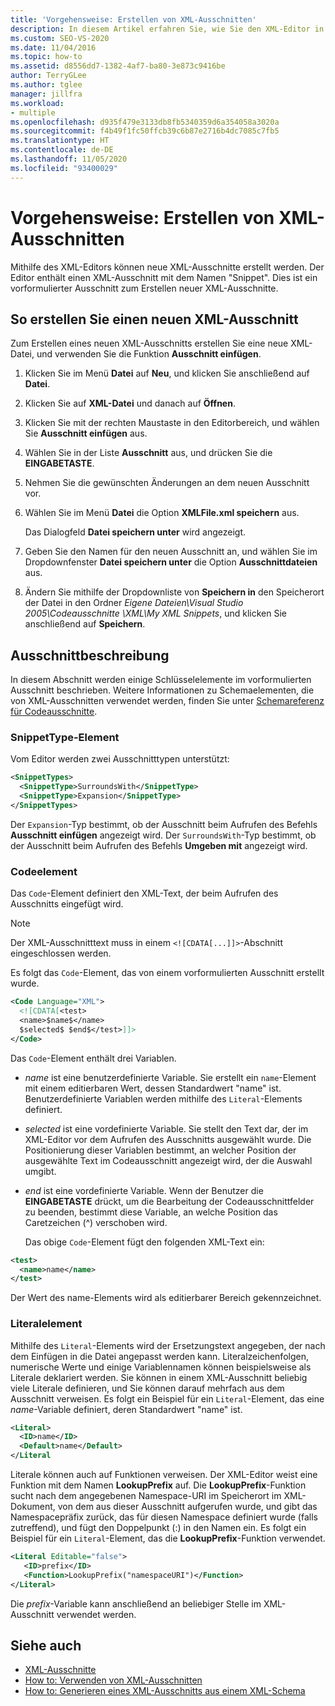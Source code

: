 ```yaml
---
title: 'Vorgehensweise: Erstellen von XML-Ausschnitten'
description: In diesem Artikel erfahren Sie, wie Sie den XML-Editor in Visual Studio verwenden, um XML-Ausschnitte zu erstellen, mit denen Sie XML-Dateien schneller erstellen können.
ms.custom: SEO-VS-2020
ms.date: 11/04/2016
ms.topic: how-to
ms.assetid: d8556dd7-1382-4af7-ba80-3e873c9416be
author: TerryGLee
ms.author: tglee
manager: jillfra
ms.workload:
- multiple
ms.openlocfilehash: d935f479e3133db8fb5340359d6a354058a3020a
ms.sourcegitcommit: f4b49f1fc50ffcb39c6b87e2716b4dc7085c7fb5
ms.translationtype: HT
ms.contentlocale: de-DE
ms.lasthandoff: 11/05/2020
ms.locfileid: "93400029"
---
```

# <a name="how-to-create-xml-snippets"></a>Vorgehensweise: Erstellen von XML-Ausschnitten

Mithilfe des XML-Editors können neue XML-Ausschnitte erstellt werden. Der Editor enthält einen XML-Ausschnitt mit dem Namen "Snippet". Dies ist ein vorformulierter Ausschnitt zum Erstellen neuer XML-Ausschnitte.

## <a name="to-create-a-new-xml-snippet"></a>So erstellen Sie einen neuen XML-Ausschnitt

Zum Erstellen eines neuen XML-Ausschnitts erstellen Sie eine neue XML-Datei, und verwenden Sie die Funktion **Ausschnitt einfügen**.

1. Klicken Sie im Menü **Datei** auf **Neu**, und klicken Sie anschließend auf **Datei**.

2. Klicken Sie auf **XML-Datei** und danach auf **Öffnen**.

3. Klicken Sie mit der rechten Maustaste in den Editorbereich, und wählen Sie **Ausschnitt einfügen** aus.

4. Wählen Sie in der Liste **Ausschnitt** aus, und drücken Sie die **EINGABETASTE**.

5. Nehmen Sie die gewünschten Änderungen an dem neuen Ausschnitt vor.

6. Wählen Sie im Menü **Datei** die Option **XMLFile.xml speichern** aus.

     Das Dialogfeld **Datei speichern unter** wird angezeigt.

7. Geben Sie den Namen für den neuen Ausschnitt an, und wählen Sie im Dropdownfenster **Datei speichern unter** die Option **Ausschnittdateien** aus.

8. Ändern Sie mithilfe der Dropdownliste von **Speichern in** den Speicherort der Datei in den Ordner *Eigene Dateien\Visual Studio 2005\Codeausschnitte \XML\My XML Snippets*, und klicken Sie anschließend auf **Speichern**.

## <a name="snippet-description"></a>Ausschnittbeschreibung

In diesem Abschnitt werden einige Schlüsselelemente im vorformulierten Ausschnitt beschrieben. Weitere Informationen zu Schemaelementen, die von XML-Ausschnitten verwendet werden, finden Sie unter [Schemareferenz für Codeausschnitte](../ide/code-snippets-schema-reference.md).

### <a name="snippettype-element"></a>SnippetType-Element

Vom Editor werden zwei Ausschnitttypen unterstützt:

```xml
<SnippetTypes>
  <SnippetType>SurroundsWith</SnippetType>
  <SnippetType>Expansion</SnippetType>
</SnippetTypes>
```

Der `Expansion`-Typ bestimmt, ob der Ausschnitt beim Aufrufen des Befehls **Ausschnitt einfügen** angezeigt wird. Der `SurroundsWith`-Typ bestimmt, ob der Ausschnitt beim Aufrufen des Befehls **Umgeben mit** angezeigt wird.

### <a name="code-element"></a>Codeelement

Das `Code`-Element definiert den XML-Text, der beim Aufrufen des Ausschnitts eingefügt wird.

> [!NOTE]
> Der XML-Ausschnitttext muss in einem `<![CDATA[...]]>`-Abschnitt eingeschlossen werden.

Es folgt das `Code`-Element, das von einem vorformulierten Ausschnitt erstellt wurde.

```xml
<Code Language="XML">
  <![CDATA[<test>
  <name>$name$</name>
  $selected$ $end$</test>]]>
</Code>
```

Das `Code`-Element enthält drei Variablen.

- $name$ ist eine benutzerdefinierte Variable. Sie erstellt ein `name`-Element mit einem editierbaren Wert, dessen Standardwert "name" ist. Benutzerdefinierte Variablen werden mithilfe des `Literal`-Elements definiert.

- $selected$ ist eine vordefinierte Variable. Sie stellt den Text dar, der im XML-Editor vor dem Aufrufen des Ausschnitts ausgewählt wurde. Die Positionierung dieser Variablen bestimmt, an welcher Position der ausgewählte Text im Codeausschnitt angezeigt wird, der die Auswahl umgibt.

- $end$ ist eine vordefinierte Variable. Wenn der Benutzer die **EINGABETASTE** drückt, um die Bearbeitung der Codeausschnittfelder zu beenden, bestimmt diese Variable, an welche Position das Caretzeichen (^) verschoben wird.

  Das obige `Code`-Element fügt den folgenden XML-Text ein:

```xml
<test>
  <name>name</name>
</test>
```

Der Wert des name-Elements wird als editierbarer Bereich gekennzeichnet.

### <a name="literal-element"></a>Literalelement

Mithilfe des `Literal`-Elements wird der Ersetzungstext angegeben, der nach dem Einfügen in die Datei angepasst werden kann. Literalzeichenfolgen, numerische Werte und einige Variablennamen können beispielsweise als Literale deklariert werden. Sie können in einem XML-Ausschnitt beliebig viele Literale definieren, und Sie können darauf mehrfach aus dem Ausschnitt verweisen. Es folgt ein Beispiel für ein `Literal`-Element, das eine $name$-Variable definiert, deren Standardwert "name" ist.

```xml
<Literal>
  <ID>name</ID>
  <Default>name</Default>
</Literal
```

Literale können auch auf Funktionen verweisen. Der XML-Editor weist eine Funktion mit dem Namen **LookupPrefix** auf. Die **LookupPrefix**-Funktion sucht nach dem angegebenen Namespace-URI im Speicherort im XML-Dokument, von dem aus dieser Ausschnitt aufgerufen wurde, und gibt das Namespacepräfix zurück, das für diesen Namespace definiert wurde (falls zutreffend), und fügt den Doppelpunkt (:) in den Namen ein. Es folgt ein Beispiel für ein `Literal`-Element, das die **LookupPrefix**-Funktion verwendet.

```xml
<Literal Editable="false">
   <ID>prefix</ID>
   <Function>LookupPrefix("namespaceURI")</Function>
</Literal>
```

Die $prefix$-Variable kann anschließend an beliebiger Stelle im XML-Ausschnitt verwendet werden.

## <a name="see-also"></a>Siehe auch

- [XML-Ausschnitte](../xml-tools/xml-snippets.md)
- [How to: Verwenden von XML-Ausschnitten](../xml-tools/how-to-use-xml-snippets.md)
- [How to: Generieren eines XML-Ausschnitts aus einem XML-Schema](../xml-tools/how-to-generate-an-xml-snippet-from-an-xml-schema.md)

